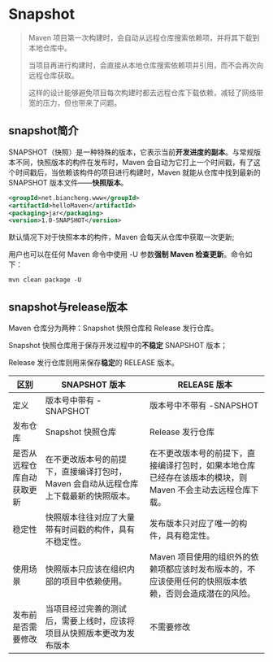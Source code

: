 # Snapshot

> Maven 项目第一次构建时，会自动从远程仓库搜索依赖项，并将其下载到本地仓库中。
>
> 当项目再进行构建时，会直接从本地仓库搜索依赖项并引用，而不会再次向远程仓库获取。
>
> 这样的设计能够避免项目每次构建时都去远程仓库下载依赖，减轻了网络带宽的压力，但也带来了问题。



## snapshot简介

SNAPSHOT（快照）是一种特殊的版本，它表示当前**开发进度的副本**。与常规版本不同，快照版本的构件在发布时，Maven 会自动为它打上一个时间戳，有了这个时间戳后，当依赖该构件的项目进行构建时，Maven 就能从仓库中找到最新的 SNAPSHOT 版本文件——**快照版本**。

```xml
<groupId>net.biancheng.www</groupId>
<artifactId>helloMaven</artifactId>
<packaging>jar</packaging>
<version>1.0-SNAPSHOT</version>
```

默认情况下对于快照本本的构件，Maven 会每天从仓库中获取一次更新;

用户也可以在任何 Maven 命令中使用 -U 参数**强制 Maven 检查更新**。命令如下：

```shell
mvn clean package -U
```



## snapshot与release版本

Maven 仓库分为两种：Snapshot 快照仓库和 Release 发行仓库。

Snapshot 快照仓库用于保存开发过程中的**不稳定** SNAPSHOT 版本；

Release 发行仓库则用来保存**稳定**的 RELEASE 版本。

| 区别                       | SNAPSHOT 版本                                                | RELEASE 版本                                                 |
| -------------------------- | ------------------------------------------------------------ | ------------------------------------------------------------ |
| 定义                       | 版本号中带有 -SNAPSHOT                                       | 版本号中不带有 -SNAPSHOT                                     |
| 发布仓库                   | Snapshot 快照仓库                                            | Release 发行仓库                                             |
| 是否从远程仓库自动获取更新 | 在不更改版本号的前提下，直接编译打包时，Maven 会自动从远程仓库上下载最新的快照版本。 | 在不更改版本号的前提下，直接编译打包时，如果本地仓库已经存在该版本的模块，则 Maven 不会主动去远程仓库下载。 |
| 稳定性                     | 快照版本往往对应了大量带有时间戳的构件，具有不稳定性。       | 发布版本只对应了唯一的构件，具有稳定性。                     |
| 使用场景                   | 快照版本只应该在组织内部的项目中依赖使用。                   | Maven 项目使用的组织外的依赖项都应该时发布版本的，不应该使用任何的快照版本依赖，否则会造成潜在的风险。 |
| 发布前是否需要修改         | 当项目经过完善的测试后，需要上线时，应该将项目从快照版本更改为发布版本 | 不需要修改                                                   |

